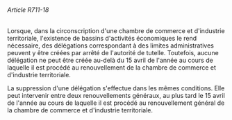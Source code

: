 ###### Article R711-18

Lorsque, dans la circonscription d'une chambre de commerce et d'industrie territoriale, l'existence de bassins d'activités économiques le rend nécessaire, des délégations correspondant à des limites administratives peuvent y être créées par arrêté de l'autorité de tutelle. Toutefois, aucune délégation ne peut être créée au-delà du 15 avril de l'année au cours de laquelle il est procédé au renouvellement de la chambre de commerce et d'industrie territoriale.

La suppression d'une délégation s'effectue dans les mêmes conditions. Elle peut intervenir entre deux renouvellements généraux, au plus tard le 15 avril de l'année au cours de laquelle il est procédé au renouvellement général de la chambre de commerce et d'industrie territoriale.

